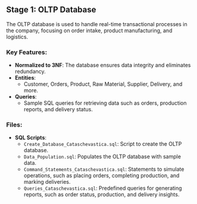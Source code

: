 ## Stage 1: OLTP Database

The OLTP database is used to handle real-time transactional processes in the company, focusing on order intake, product manufacturing, and logistics.

### Key Features:
- **Normalized to 3NF**: The database ensures data integrity and eliminates redundancy.
- **Entities**:
  - Customer, Orders, Product, Raw Material, Supplier, Delivery, and more.
- **Queries**:
  - Sample SQL queries for retrieving data such as orders, production reports, and delivery status.

### Files:
- **SQL Scripts**:
  - `Create_Database_Cataschevastica.sql`: Script to create the OLTP database.
  - `Data_Population.sql`: Populates the OLTP database with sample data.
  - `Command_Statements_Cataschevastica.sql`: Statements to simulate operations, such as placing orders, completing production, and marking deliveries.
  - `Queries_Cataschevastica.sql`: Predefined queries for generating reports, such as order status, production, and delivery insights.

